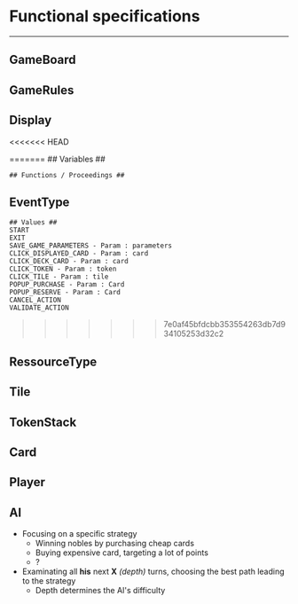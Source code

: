 # Functional specifications
---

## GameBoard
  
## GameRules

## Display
<<<<<<< HEAD

=======
	## Variables ##
	
	
	## Functions / Proceedings ##

## EventType
	## Values ##
    START
    EXIT
    SAVE_GAME_PARAMETERS - Param : parameters
    CLICK_DISPLAYED_CARD - Param : card
    CLICK_DECK_CARD - Param : card
    CLICK_TOKEN - Param : token
    CLICK_TILE - Param : tile
    POPUP_PURCHASE - Param : Card
    POPUP_RESERVE - Param : Card
    CANCEL_ACTION
    VALIDATE_ACTION


	
>>>>>>> 7e0af45bfdcbb353554263db7d934105253d32c2
## RessourceType

## Tile

## TokenStack

## Card

## Player

## AI
* Focusing on a specific strategy
  * Winning nobles by purchasing cheap cards
  * Buying expensive card, targeting a lot of points
  * ?
* Examinating all **his** next **X** *(depth)* turns, choosing the best path leading to the strategy
  * Depth determines the AI's difficulty
